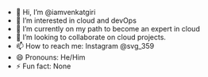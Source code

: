 - 👋 Hi, I’m @iamvenkatgiri
- 👀 I’m interested in cloud and devOps
- 🌱 I’m currently on my path to become an expert in cloud
- 💞️ I’m looking to collaborate on cloud projects.
- 📫 How to reach me: Instagram @svg_359
- 😄 Pronouns: He/Him
- ⚡ Fun fact: None

<!---
iamvenkatgiri/iamvenkatgiri is a ✨ special ✨ repository because its `README.md` (this file) appears on your GitHub profile.
You can click the Preview link to take a look at your changes.
--->
